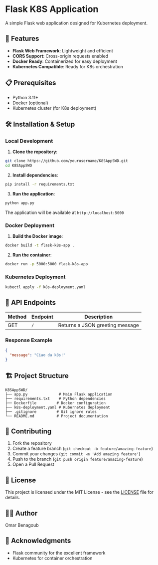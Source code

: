 # Flask K8S Application

A simple Flask web application designed for Kubernetes deployment.

## 🚀 Features

- **Flask Web Framework**: Lightweight and efficient
- **CORS Support**: Cross-origin requests enabled
- **Docker Ready**: Containerized for easy deployment
- **Kubernetes Compatible**: Ready for K8s orchestration

## 📋 Prerequisites

- Python 3.11+
- Docker (optional)
- Kubernetes cluster (for K8s deployment)

## 🛠️ Installation & Setup

### Local Development

1. **Clone the repository**:
```bash
git clone https://github.com/yourusername/K8SAppSWD.git
cd K8SAppSWD
```

2. **Install dependencies**:
```bash
pip install -r requirements.txt
```

3. **Run the application**:
```bash
python app.py
```

The application will be available at `http://localhost:5000`

### Docker Deployment

1. **Build the Docker image**:
```bash
docker build -t flask-k8s-app .
```

2. **Run the container**:
```bash
docker run -p 5000:5000 flask-k8s-app
```

### Kubernetes Deployment

```bash
kubectl apply -f k8s-deployment.yaml
```

## 📡 API Endpoints

| Method | Endpoint | Description |
|--------|----------|-------------|
| GET    | `/`      | Returns a JSON greeting message |

### Response Example
```json
{
  "message": "Ciao da k8s!"
}
```

## 🏗️ Project Structure

```
K8SAppSWD/
├── app.py              # Main Flask application
├── requirements.txt    # Python dependencies
├── Dockerfile         # Docker configuration
├── k8s-deployment.yaml # Kubernetes deployment
├── .gitignore         # Git ignore rules
└── README.md          # Project documentation
```

## 🤝 Contributing

1. Fork the repository
2. Create a feature branch (`git checkout -b feature/amazing-feature`)
3. Commit your changes (`git commit -m 'Add amazing feature'`)
4. Push to the branch (`git push origin feature/amazing-feature`)
5. Open a Pull Request

## 📄 License

This project is licensed under the MIT License - see the [LICENSE](LICENSE) file for details.

## 👨‍💻 Author

Omar Benagoub

## 🙏 Acknowledgments

- Flask community for the excellent framework
- Kubernetes for container orchestration
